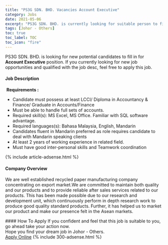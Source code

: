 ```yaml
---
title: "PS3G SDN. BHD. Vacancies Account Executive" 
category: Jobs 
date: 2021-05-06 
excerpt: "PS3G SDN. BHD. is currently looking for suitable person to fill in the Account Executive which based in Johor - Others" 
tags: [Johor - Others] 
toc: true 
toc_label: TOC 
toc_icon: "fire" 
--- 
```


<p>PS3G SDN. BHD. is looking for new potential candidates to fill in for <b>Account Executive</b> position. If you currently looking for new job opportunities and qualified with the job desc, feel free to apply this job.
</p><div><div><h4>Job Description</h4></div><div><div><span><div><p>&#160;<strong>Requirements :</strong></p><ul><li>Candidate must possess at least LCCI/ Diploma in Accountancy &amp; Finance/ Graduate in Accounts/Finance</li><li>Must be able to handle full sets of accounts.</li><li>Required skill(s): MS Excel, MS Office. Familiar with SQL software advantage.</li><li>Required languages(s): Bahasa Malaysia, English, Mandarin</li><li>Candidates fluent in Mandarin preferred as role requires candidate to deal with Mandarin speaking clients</li><li>At least 2 years of working experience in related field.</li><li>Must have good inter-personal skills and Teamwork coordination</li></ul></div></span></div></div></div> 
{% include article-adsense.html %} 
<div><div><h4>Company Overview</h4></div><div><div><span><div><p>We are well established recycled paper manufacturing company concentrating on export market.We are committed to maintain both quality and our products and to provide reliable after sales services related to our products. This has been made possible due to our research and development unit, which continuously perform in depth research work to produce good quality standard products. Further, it&#160;has helped us to market our product and make our presence felt in the Asean markets.&#160;</p></div></span></div></div></div> 
#### How To Apply 
If you confident and feel that this job is suitable to you, go ahead take your action now. <br/> 
Hope you find your dream job in Johor - Others. <br/> 
<a href="https://www.jobstreet.com.my/en/job/account-executive-4548890?jobId=jobstreet-my-job-4548890&" class="btn btn--info" target="_blank" rel="nofollow noopenner">Apply Online</a> 
{% include 300-adsense.html %} 
